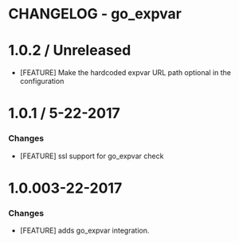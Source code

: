 # CHANGELOG - go_expvar

1.0.2 / Unreleased
==================

* [FEATURE] Make the hardcoded expvar URL path optional in the configuration

1.0.1 / 5-22-2017
==================

### Changes

* [FEATURE] ssl support for go_expvar check

1.0.003-22-2017
==================

### Changes

* [FEATURE] adds go_expvar integration.
